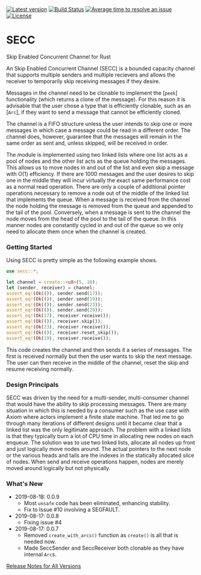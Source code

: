 [![Latest version](https://img.shields.io/crates/v/secc.svg)](https://crates.io/crates/secc)
[![Build Status](https://api.travis-ci.org/rsimmonsjr/secc.svg?branch=master)](https://travis-ci.org/rsimmonsjr/secc)
[![Average time to resolve an issue](https://isitmaintained.com/badge/resolution/rsimmonsjr/secc.svg)](https://isitmaintained.com/project/rsimmonsjr/secc)
[![License](https://img.shields.io/crates/l/secc.svg)](https://github.com/rsimmonsjr/secc#license)

# SECC
Skip Enabled Concurrent Channel for Rust

An Skip Enabled Concurrent Channel (SECC) is a bounded capacity channel that supports multiple 
senders and multiple recievers and allows the receiver to temporarily skip receiving messages 
if they desire.

Messages in the channel need to be clonable to implement the [`peek`] functionality (which
returns a clone of the message). For this reason it is advisable that the user chose a type
that is efficiently clonable, such as an [`Arc`], if they want to send a message that cannot
be efficiently cloned.

The channel is a FIFO structure unless the user intends to skip one or more messages
in which case a message could be read in a different order. The channel does, however,
guarantee that the messages will remain in the same order as sent and, unless skipped, will
be received in order.

The module is implemented using two linked lists where one list acts as a pool of nodes and
the other list acts as the queue holding the messages. This allows us to move nodes in and out
of the list and even skip a message with O(1) efficiency. If there are 1000 messages and
the user desires to skip one in the middle they will incur virtually the exact same
performance cost as a normal read operation. There are only a couple of additional pointer
operations necessary to remove a node out of the middle of the linked list that implements
the queue.  When a message is received from the channel the node holding the message is
removed from the queue and appended to the tail of the pool. Conversely, when a  message is
sent to the channel the node moves from the head of the pool to the tail of the queue. In
this manner nodes are constantly cycled in and out of the queue so we only need to allocate
them once when the channel is created.

### Getting Started

Using SECC is pretty simple as the following example shows. 

```rust
use secc::*;

let channel = create::<u8>(5, 10);
let (sender, receiver) = channel;
assert_eq!(Ok(()), sender.send(17));
assert_eq!(Ok(()), sender.send(19));
assert_eq!(Ok(()), sender.send(23));
assert_eq!(Ok(()), sender.send(29));
assert_eq!(Ok(17), receiver.receive());
assert_eq!(Ok(()), receiver.skip());
assert_eq!(Ok(23), receiver.receive());
assert_eq!(Ok(()), receiver.reset_skip());
assert_eq!(Ok(19), receiver.receive());
```

This code creates the channel and then sends it a series of messages. The first is received 
normally but then the user wants to skip the next message. The user can then receive in
the middle of the channel, reset the skip and resume receiving normally. 


### Design Principals

SECC was driven by the need for a multi-sender, multi-consumer channel that would have the ability
to skip processing messages. There are many situation in which this is needed by a consumer
such as the use case with Axiom where actors implement a finite state machine. That led me to 
go through many iterations of different designs until it became clear that a linked list was the
only legitimate approach. The problem with a linked lists is that they typically burn a lot of 
CPU time in allocating new nodes on each enqueue. The solution was to use two linked lists, 
allocate all nodes up front and just logically move nodes around. The actual pointers to the 
next node or the various heads and tails are the indexes in the statically allocated slice of 
nodes. When send and receive operations happen, nodes are merely moved around logically but not
physically.

### What's New
* 2019-08-18: 0.0.9
  * Most `unsafe` code has been eliminated, enhancing stability.
  * Fix to Issue #10 involving a SEGFAULT.
* 2019-08-17: 0.0.8
  * Fixing issue #4
* 2019-08-17: 0.0.7
  * Removed `create_with_arcs()` function as `create()` is all that is needed now.
  * Made SeccSender and SeccReceiver both clonable as they have internal `Arc`s. 

[Release Notes for All Versions](https://github.com/rsimmonsjr/secc/blob/master/RELEASE_NOTES.md)

